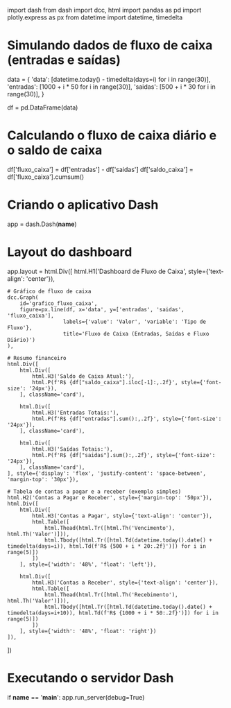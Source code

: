 import dash
from dash import dcc, html
import pandas as pd
import plotly.express as px
from datetime import datetime, timedelta

# Simulando dados de fluxo de caixa (entradas e saídas)
data = {
    'data': [datetime.today() - timedelta(days=i) for i in range(30)],
    'entradas': [1000 + i * 50 for i in range(30)],
    'saidas': [500 + i * 30 for i in range(30)],
}

df = pd.DataFrame(data)

# Calculando o fluxo de caixa diário e o saldo de caixa
df['fluxo_caixa'] = df['entradas'] - df['saidas']
df['saldo_caixa'] = df['fluxo_caixa'].cumsum()

# Criando o aplicativo Dash
app = dash.Dash(__name__)

# Layout do dashboard
app.layout = html.Div([
    html.H1('Dashboard de Fluxo de Caixa', style={'text-align': 'center'}),
    
    # Gráfico de fluxo de caixa
    dcc.Graph(
        id='grafico_fluxo_caixa',
        figure=px.line(df, x='data', y=['entradas', 'saidas', 'fluxo_caixa'],
                      labels={'value': 'Valor', 'variable': 'Tipo de Fluxo'},
                      title='Fluxo de Caixa (Entradas, Saídas e Fluxo Diário)')
    ),
    
    # Resumo financeiro
    html.Div([
        html.Div([
            html.H3('Saldo de Caixa Atual:'),
            html.P(f'R$ {df["saldo_caixa"].iloc[-1]:,.2f}', style={'font-size': '24px'}),
        ], className='card'),
        
        html.Div([
            html.H3('Entradas Totais:'),
            html.P(f'R$ {df["entradas"].sum():,.2f}', style={'font-size': '24px'}),
        ], className='card'),
        
        html.Div([
            html.H3('Saídas Totais:'),
            html.P(f'R$ {df["saidas"].sum():,.2f}', style={'font-size': '24px'}),
        ], className='card'),
    ], style={'display': 'flex', 'justify-content': 'space-between', 'margin-top': '30px'}),
    
    # Tabela de contas a pagar e a receber (exemplo simples)
    html.H2('Contas a Pagar e Receber', style={'margin-top': '50px'}),
    html.Div([
        html.Div([
            html.H3('Contas a Pagar', style={'text-align': 'center'}),
            html.Table([
                html.Thead(html.Tr([html.Th('Vencimento'), html.Th('Valor')])),
                html.Tbody([html.Tr([html.Td(datetime.today().date() + timedelta(days=i)), html.Td(f'R$ {500 + i * 20:.2f}')]) for i in range(5)])
            ])
        ], style={'width': '48%', 'float': 'left'}),
        
        html.Div([
            html.H3('Contas a Receber', style={'text-align': 'center'}),
            html.Table([
                html.Thead(html.Tr([html.Th('Recebimento'), html.Th('Valor')])),
                html.Tbody([html.Tr([html.Td(datetime.today().date() + timedelta(days=i+10)), html.Td(f'R$ {1000 + i * 50:.2f}')]) for i in range(5)])
            ])
        ], style={'width': '48%', 'float': 'right'})
    ]),
])

# Executando o servidor Dash
if __name__ == '__main__':
    app.run_server(debug=True)


<!---
Brighiid/Brighiid is a ✨ special ✨ repository because its `README.md` (this file) appears on your GitHub profile.
You can click the Preview link to take a look at your changes.
--->
